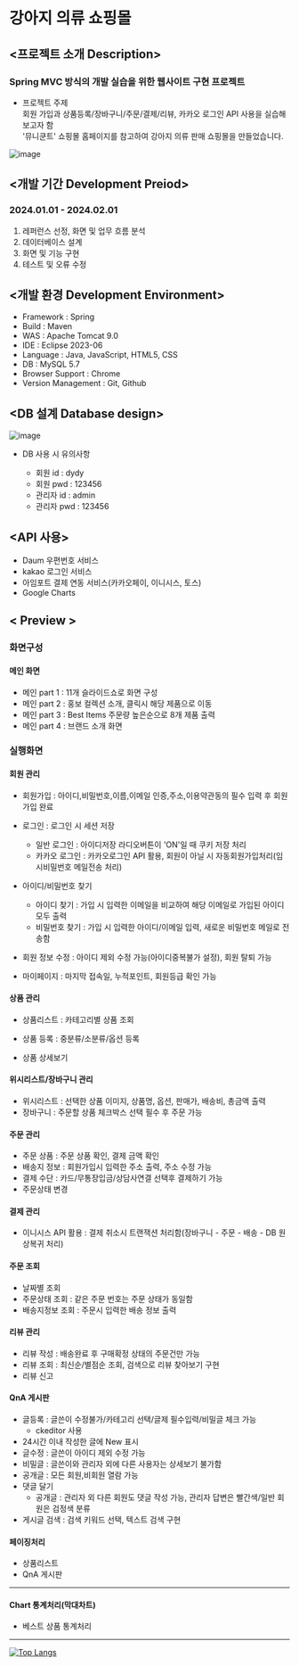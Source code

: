 # 강아지 의류 쇼핑몰

## <프로젝트 소개 Description> 
### Spring MVC 방식의 개발 실습을 위한 웹사이트 구현 프로젝트
* 프로젝트 주제<br/>
  회원 가입과 상품등록/장바구니/주문/결제/리뷰, 카카오 로그인 API 사용을 실습해보고자 함<br/>
  '뮤니쿤트' 쇼핑몰 홈페이지를 참고하여 강아지 의류 판매 쇼핑몰을 만들었습니다.<br/>

![image](https://github.com/5soso/springProjectS10/assets/145426936/a155620b-15b3-44da-aaf8-d730b1be555c)


## <개발 기간 Development Preiod>
### 2024.01.01 - 2024.02.01
1. 레퍼런스 선정, 화면 및 업무 흐름 분석
2. 데이터베이스 설계
3. 화면 및 기능 구현
4. 테스트 및 오류 수정

## <개발 환경 Development Environment>
* Framework : Spring
* Build : Maven
* WAS : Apache Tomcat 9.0
* IDE : Eclipse 2023-06
* Language : Java, JavaScript, HTML5, CSS
* DB : MySQL 5.7
* Browser Support : Chrome
* Version Management : Git, Github

## <DB 설계 Database design>
![image](https://github.com/5soso/springProjectS10/assets/145426936/c697ee42-fbfa-4bd5-964e-9572c9d3c026)

* DB 사용 시 유의사항

  * 회원 id : dydy
  * 회원 pwd : 123456
  * 관리자 id : admin
  * 관리자 pwd : 123456

## <API 사용>
* Daum 우편번호 서비스
* kakao 로그인 서비스
* 아임포트 결제 연동 서비스(카카오페이, 이니시스, 토스)
* Google Charts

## < Preview >
### 화면구성
#### 메인 화면
* 메인 part 1 : 11개 슬라이드쇼로 화면 구성
* 메인 part 2 : 홍보 컬렉션 소개, 클릭시 해당 제품으로 이동
* 메인 part 3 : Best Items 주문량 높은순으로 8개 제품 출력
* 메인 part 4 : 브랜드 소개 화면


### 실행화면
#### 회원 관리
* 회원가입 : 아이디,비밀번호,이름,이메일 인증,주소,이용약관동의 필수 입력 후 회원가입 완료 
* 로그인 : 로그인 시 세션 저장
  * 일반 로그인 : 아이디저장 라디오버튼이 'ON'일 때 쿠키 저장 처리
  * 카카오 로그인 : 카카오로그인 API 활용, 회원이 아닐 시 자동회원가입처리(임시비밀번호 메일전송 처리)
 
* 아이디/비밀번호 찾기
  * 아이디 찾기 : 가입 시 입력한 이메일을 비교하여 해당 이메일로 가입된 아이디 모두 출력
  * 비밀번호 찾기 : 가입 시 입력한 아이디/이메일 입력, 새로운 비밀번호 메일로 전송함

* 회원 정보 수정 : 아이디 제외 수정 가능(아이디중복불가 설정), 회원 탈퇴 가능  
* 마이페이지 : 마지막 접속일, 누적포인트, 회원등급 확인 가능


#### 상품 관리
* 상품리스트 : 카테고리별 상품 조회
* 상품 등록 : 중분류/소분류/옵션 등록

* 상품 상세보기

#### 위시리스트/장바구니 관리
* 위시리스트 : 선택한 상품 이미지, 상품명, 옵션, 판매가, 배송비, 총금액 출력 
* 장바구니 : 주문할 상품 체크박스 선택 필수 후 주문 가능


#### 주문 관리
* 주문 상품 : 주문 상품 확인, 결제 금액 확인
* 배송지 정보 : 회원가입시 입력한 주소 출력, 주소 수정 가능
* 결제 수단 : 카드/무통장입금/상담사연결 선택후 결제하기 가능
* 주문상태 변경

#### 결제 관리
* 이니시스 API 활용 : 결제 취소시 트랜잭션 처리함(장바구니 - 주문 - 배송 - DB 원상복귀 처리)


#### 주문 조회
* 날짜별 조회
* 주문상태 조회 : 같은 주문 번호는 주문 상태가 동일함
* 배송지정보 조회 : 주문시 입력한 배송 정보 출력


#### 리뷰 관리
* 리뷰 작성 : 배송완료 후 구매확정 상태의 주문건만 가능
* 리뷰 조회 : 최신순/별점순 조회, 검색으로 리뷰 찾아보기 구현
* 리뷰 신고


#### QnA 게시판
* 글등록 : 글쓴이 수정불가/카테고리 선택/글제 필수입력/비밀글 체크 가능
  * ckeditor 사용
* 24시간 이내 작성한 글에 New 표시
* 글수정 : 글쓴이 아이디 제외 수정 가능
* 비밀글 : 글쓴이와 관리자 외에 다른 사용자는 상세보기 불가함
* 공개글 : 모든 회원,비회원 열람 가능
* 댓글 달기
  * 공개글 : 관리자 외 다른 회원도 댓글 작성 가능, 관리자 답변은 빨간색/일반 회원은 검정색 분류
* 게시글 검색 : 검색 키워드 선택, 텍스트 검색 구현


#### 페이징처리
* 상품리스트
* QnA 게시판

***

#### Chart 통계처리(막대차트)
* 베스트 상품 통계처리




***

[![Top Langs](https://github-readme-stats.vercel.app/api/top-langs/?username=5soso)](https://github.com/anuraghazra/github-readme-stats)


